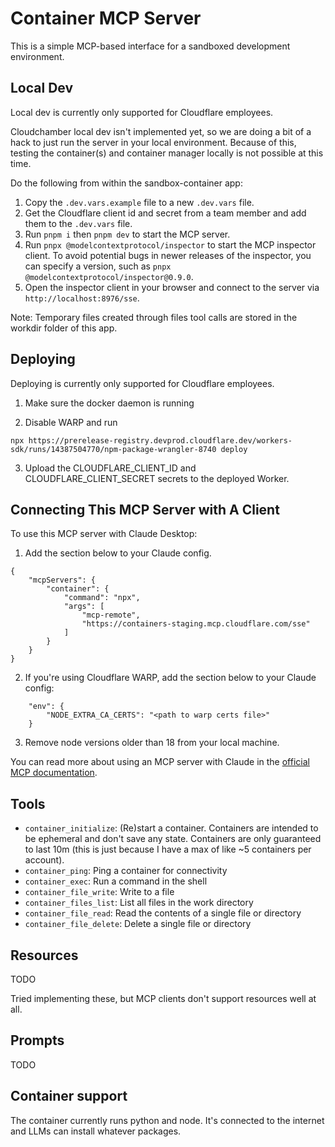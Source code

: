 # Container MCP Server

This is a simple MCP-based interface for a sandboxed development environment.

## Local Dev

Local dev is currently only supported for Cloudflare employees.

Cloudchamber local dev isn't implemented yet, so we are doing a bit of a hack to just run the server in your local environment. Because of this, testing the container(s) and container manager locally is not possible at this time.

Do the following from within the sandbox-container app:

1. Copy the `.dev.vars.example` file to a new `.dev.vars` file.
2. Get the Cloudflare client id and secret from a team member and add them to the `.dev.vars` file.
3. Run `pnpm i` then `pnpm dev` to start the MCP server.
4. Run `pnpx @modelcontextprotocol/inspector` to start the MCP inspector client. To avoid potential bugs in newer releases of the inspector, you can specify a version, such as `pnpx @modelcontextprotocol/inspector@0.9.0`.
5. Open the inspector client in your browser and connect to the server via `http://localhost:8976/sse`.

Note: Temporary files created through files tool calls are stored in the workdir folder of this app.

## Deploying

Deploying is currently only supported for Cloudflare employees.

1. Make sure the docker daemon is running

2. Disable WARP and run

```
npx https://prerelease-registry.devprod.cloudflare.dev/workers-sdk/runs/14387504770/npm-package-wrangler-8740 deploy
```

3. Upload the CLOUDFLARE_CLIENT_ID and CLOUDFLARE_CLIENT_SECRET secrets to the deployed Worker.

## Connecting This MCP Server with A Client

To use this MCP server with Claude Desktop:

1. Add the section below to your Claude config.

```
{
    "mcpServers": {
        "container": {
            "command": "npx",
            "args": [
                "mcp-remote",
                "https://containers-staging.mcp.cloudflare.com/sse"
            ]
        }
    }
}
```

2. If you're using Cloudflare WARP, add the section below to your Claude config:

```
    "env": {
        "NODE_EXTRA_CA_CERTS": "<path to warp certs file>"
    }
```

3. Remove node versions older than 18 from your local machine.

You can read more about using an MCP server with Claude in the [official MCP documentation](https://modelcontextprotocol.io/quickstart/user).

## Tools

- `container_initialize`: (Re)start a container. Containers are intended to be ephemeral and don't save any state. Containers are only guaranteed to last 10m (this is just because I have a max of like ~5 containers per account).
- `container_ping`: Ping a container for connectivity
- `container_exec`: Run a command in the shell
- `container_file_write`: Write to a file
- `container_files_list`: List all files in the work directory
- `container_file_read`: Read the contents of a single file or directory
- `container_file_delete`: Delete a single file or directory

## Resources

TODO

Tried implementing these, but MCP clients don't support resources well at all.

## Prompts

TODO

## Container support

The container currently runs python and node. It's connected to the internet and LLMs can install whatever packages.
